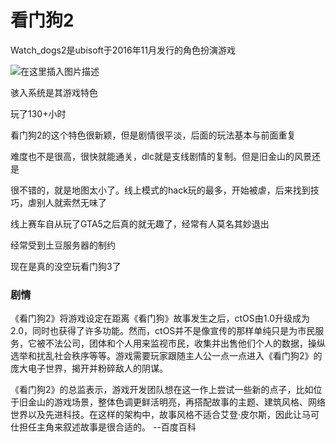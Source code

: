 # 看门狗2



Watch_dogs2是ubisoft于2016年11月发行的角色扮演游戏

![在这里插入图片描述](https://img-blog.csdnimg.cn/20200324223722585.PNG?x-oss-process=image/watermark,type_ZmFuZ3poZW5naGVpdGk,shadow_10,text_aHR0cHM6Ly9ibG9nLmNzZG4ubmV0L3FxXzQzNzM3Njk3,size_16,color_FFFFFF,t_70)

骇入系统是其游戏特色

玩了130+小时

看门狗2的这个特色很新颖，但是剧情很平淡，后面的玩法基本与前面重复

难度也不是很高，很快就能通关，dlc就是支线剧情的复制。但是旧金山的风景还是

很不错的，就是地图太小了。线上模式的hack玩的最多，开始被虐，后来找到技巧，虐别人就索然无味了

线上赛车自从玩了GTA5之后真的就无趣了，经常有人莫名其妙退出

经常受到土豆服务器的制约

现在是真的没空玩看门狗3了


### 剧情

   《看门狗2》将游戏设定在距离《看门狗》故事发生之后，ctOS由1.0升级成为2.0，同时也获得了许多功能。然而，ctOS并不是像宣传的那样单纯只是为市民服务，它被不法公司，团体和个人用来监视市民，收集并出售他们个人的数据，操纵选举和扰乱社会秩序等等。游戏需要玩家跟随主人公一点一点进入《看门狗2》的庞大电子世界，揭开并粉碎敌人的阴谋。

《看门狗2》的总监表示，游戏开发团队想在这一作上尝试一些新的点子，比如位于旧金山的游戏场景，整体色调更鲜活明亮，再搭配故事的主题、建筑风格、网络世界以及先进科技。在这样的架构中，故事风格不适合艾登‧皮尔斯，因此让马可仕担任主角来叙述故事是很合适的。 --百度百科

